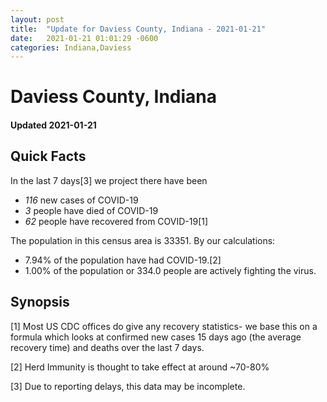 ```yaml
---
layout: post
title:  "Update for Daviess County, Indiana - 2021-01-21"
date:   2021-01-21 01:01:29 -0600
categories: Indiana,Daviess
---
```


# Daviess County, Indiana
#### Updated 2021-01-21

## Quick Facts

In the last 7 days[3] we project there have been
- *116* new cases of COVID-19
- *3* people have died of COVID-19
- *62* people have recovered from COVID-19[1]

The population in this census area is 33351. By our calculations:
- 7.94% of the population have had COVID-19.[2]
- 1.00% of the population or 334.0 people are actively fighting the virus.

## Synopsis




[1] Most US CDC offices do give any recovery statistics- we base this on a formula which looks at confirmed new cases
15 days ago (the average recovery time) and deaths over the last 7 days.

[2] Herd Immunity is thought to take effect at around ~70-80%

[3] Due to reporting delays, this data may be incomplete.
 
    